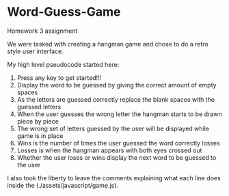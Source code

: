 # Word-Guess-Game
Homework 3 assignment

We were tasked with creating a hangman game and chose to do a retro style user interface.

My high level pseudocode started here:

1. Press any key to get started!!!
1. Display the word to be guessed by giving the correct amount of empty spaces
1. As the letters are guessed correctly replace the blank spaces with the guessed letters
1. When the user guesses the wrong letter the hangman starts to be drawn piece by piece
1. The wrong set of letters guessed by the user will be displayed while game is in place
1. Wins is the number of times the user guessed the word correctly losses 
1. Losses is when the hangman appears with both eyes crossed out
1. Whether the user loses or wins display the next word to be guessed to the user

I also took the liberty to leave the comments explaining what each line does inside the (./assets/javascript/game.js).